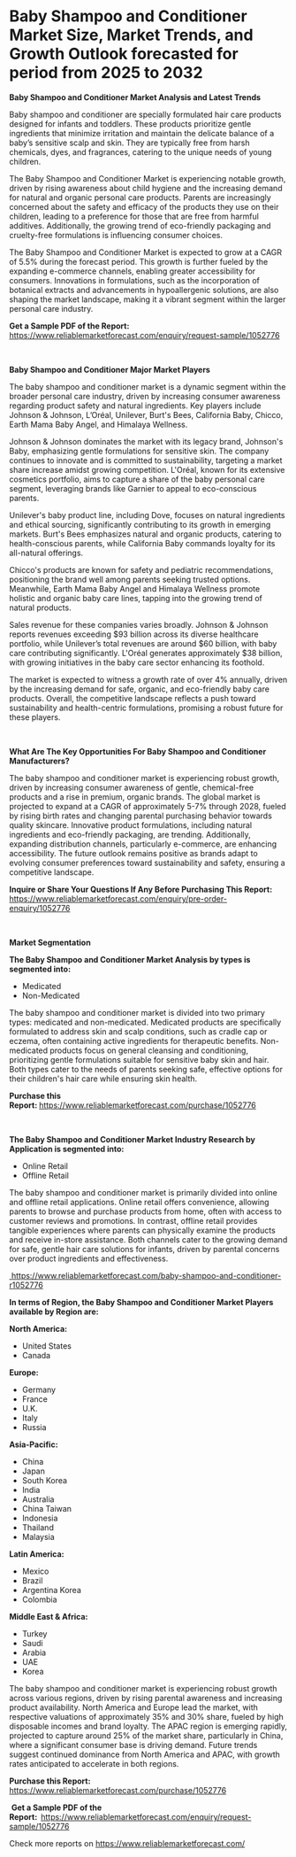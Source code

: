 <p><h1>Baby Shampoo and Conditioner Market Size, Market Trends, and Growth Outlook forecasted for period from 2025 to 2032</h1></p><p><strong>Baby Shampoo and Conditioner Market Analysis and Latest Trends</strong></p>
<p><p>Baby shampoo and conditioner are specially formulated hair care products designed for infants and toddlers. These products prioritize gentle ingredients that minimize irritation and maintain the delicate balance of a baby’s sensitive scalp and skin. They are typically free from harsh chemicals, dyes, and fragrances, catering to the unique needs of young children.</p><p>The Baby Shampoo and Conditioner Market is experiencing notable growth, driven by rising awareness about child hygiene and the increasing demand for natural and organic personal care products. Parents are increasingly concerned about the safety and efficacy of the products they use on their children, leading to a preference for those that are free from harmful additives. Additionally, the growing trend of eco-friendly packaging and cruelty-free formulations is influencing consumer choices.</p><p>The Baby Shampoo and Conditioner Market is expected to grow at a CAGR of 5.5% during the forecast period. This growth is further fueled by the expanding e-commerce channels, enabling greater accessibility for consumers. Innovations in formulations, such as the incorporation of botanical extracts and advancements in hypoallergenic solutions, are also shaping the market landscape, making it a vibrant segment within the larger personal care industry.</p></p>
<p><strong>Get a Sample PDF of the Report:&nbsp;</strong> <a href="https://www.reliablemarketforecast.com/enquiry/request-sample/1052776?utm_campaign=3103&utm_medium=2&utm_source=Github&utm_content=ia&utm_term=22032025&utm_id=baby-shampoo-and-conditioner">https://www.reliablemarketforecast.com/enquiry/request-sample/1052776</a></p>
<p>&nbsp;</p>
<p><strong>Baby Shampoo and Conditioner Major Market Players</strong></p>
<p><p>The baby shampoo and conditioner market is a dynamic segment within the broader personal care industry, driven by increasing consumer awareness regarding product safety and natural ingredients. Key players include Johnson & Johnson, L’Oréal, Unilever, Burt's Bees, California Baby, Chicco, Earth Mama Baby Angel, and Himalaya Wellness.</p><p>Johnson & Johnson dominates the market with its legacy brand, Johnson's Baby, emphasizing gentle formulations for sensitive skin. The company continues to innovate and is committed to sustainability, targeting a market share increase amidst growing competition. L'Oréal, known for its extensive cosmetics portfolio, aims to capture a share of the baby personal care segment, leveraging brands like Garnier to appeal to eco-conscious parents.</p><p>Unilever's baby product line, including Dove, focuses on natural ingredients and ethical sourcing, significantly contributing to its growth in emerging markets. Burt's Bees emphasizes natural and organic products, catering to health-conscious parents, while California Baby commands loyalty for its all-natural offerings. </p><p>Chicco's products are known for safety and pediatric recommendations, positioning the brand well among parents seeking trusted options. Meanwhile, Earth Mama Baby Angel and Himalaya Wellness promote holistic and organic baby care lines, tapping into the growing trend of natural products.</p><p>Sales revenue for these companies varies broadly. Johnson & Johnson reports revenues exceeding $93 billion across its diverse healthcare portfolio, while Unilever’s total revenues are around $60 billion, with baby care contributing significantly. L'Oréal generates approximately $38 billion, with growing initiatives in the baby care sector enhancing its foothold.</p><p>The market is expected to witness a growth rate of over 4% annually, driven by the increasing demand for safe, organic, and eco-friendly baby care products. Overall, the competitive landscape reflects a push toward sustainability and health-centric formulations, promising a robust future for these players.</p></p>
<p>&nbsp;</p>
<p><strong>What Are The Key Opportunities For Baby Shampoo and Conditioner Manufacturers?</strong></p>
<p><p>The baby shampoo and conditioner market is experiencing robust growth, driven by increasing consumer awareness of gentle, chemical-free products and a rise in premium, organic brands. The global market is projected to expand at a CAGR of approximately 5-7% through 2028, fueled by rising birth rates and changing parental purchasing behavior towards quality skincare. Innovative product formulations, including natural ingredients and eco-friendly packaging, are trending. Additionally, expanding distribution channels, particularly e-commerce, are enhancing accessibility. The future outlook remains positive as brands adapt to evolving consumer preferences toward sustainability and safety, ensuring a competitive landscape.</p></p>
<p><strong>Inquire or Share Your Questions If Any Before Purchasing This Report:</strong> <a href="https://www.reliablemarketforecast.com/enquiry/pre-order-enquiry/1052776?utm_campaign=3103&utm_medium=2&utm_source=Github&utm_content=ia&utm_term=22032025&utm_id=baby-shampoo-and-conditioner">https://www.reliablemarketforecast.com/enquiry/pre-order-enquiry/1052776</a></p>
<p>&nbsp;</p>
<p><strong>Market Segmentation</strong></p>
<p><strong>The Baby Shampoo and Conditioner Market Analysis by types is segmented into:</strong></p>
<p><ul><li>Medicated</li><li>Non-Medicated</li></ul></p>
<p><p>The baby shampoo and conditioner market is divided into two primary types: medicated and non-medicated. Medicated products are specifically formulated to address skin and scalp conditions, such as cradle cap or eczema, often containing active ingredients for therapeutic benefits. Non-medicated products focus on general cleansing and conditioning, prioritizing gentle formulations suitable for sensitive baby skin and hair. Both types cater to the needs of parents seeking safe, effective options for their children's hair care while ensuring skin health.</p></p>
<p><strong>Purchase this Report:&nbsp;</strong><a href="https://www.reliablemarketforecast.com/purchase/1052776?utm_campaign=3103&utm_medium=2&utm_source=Github&utm_content=ia&utm_term=22032025&utm_id=baby-shampoo-and-conditioner">https://www.reliablemarketforecast.com/purchase/1052776</a></p>
<p>&nbsp;</p>
<p><strong>The Baby Shampoo and Conditioner Market Industry Research by Application is segmented into:</strong></p>
<p><ul><li>Online Retail</li><li>Offline Retail</li></ul></p>
<p><p>The baby shampoo and conditioner market is primarily divided into online and offline retail applications. Online retail offers convenience, allowing parents to browse and purchase products from home, often with access to customer reviews and promotions. In contrast, offline retail provides tangible experiences where parents can physically examine the products and receive in-store assistance. Both channels cater to the growing demand for safe, gentle hair care solutions for infants, driven by parental concerns over product ingredients and effectiveness.</p></p>
<p><a href="https://www.reliablemarketforecast.com/baby-shampoo-and-conditioner-r1052776?utm_campaign=3103&utm_medium=2&utm_source=Github&utm_content=ia&utm_term=22032025&utm_id=baby-shampoo-and-conditioner">&nbsp;https://www.reliablemarketforecast.com/baby-shampoo-and-conditioner-r1052776</a></p>
<p><strong>In terms of Region, the Baby Shampoo and Conditioner Market Players available by Region are:</strong></p>
<p>
    <p> <strong> North America: </strong>
        <ul>
            <li>United States</li>
            <li>Canada</li>
        </ul>
        </p> 
    <p> <strong> Europe: </strong>
        <ul>
            <li>Germany</li>
            <li>France</li>
            <li>U.K.</li>
            <li>Italy</li>
            <li>Russia</li>
        </ul>
        </p> 
    <p> <strong> Asia-Pacific: </strong>
        <ul>
            <li>China</li>
            <li>Japan</li>
            <li>South Korea</li>
            <li>India</li>
            <li>Australia</li>
            <li>China Taiwan</li>
            <li>Indonesia</li>
            <li>Thailand</li>
            <li>Malaysia</li>
        </ul>
        </p> 
    <p> <strong> Latin America: </strong>
        <ul>
            <li>Mexico</li>
            <li>Brazil</li>
            <li>Argentina Korea</li>
            <li>Colombia</li>
        </ul>
        </p> 
    <p> <strong> Middle East & Africa: </strong>
        <ul>
            <li>Turkey</li>
            <li>Saudi</li>
            <li>Arabia</li>
            <li>UAE</li>
            <li>Korea</li>
        </ul>
    </p>
    </p>
<p><p>The baby shampoo and conditioner market is experiencing robust growth across various regions, driven by rising parental awareness and increasing product availability. North America and Europe lead the market, with respective valuations of approximately 35% and 30% share, fueled by high disposable incomes and brand loyalty. The APAC region is emerging rapidly, projected to capture around 25% of the market share, particularly in China, where a significant consumer base is driving demand. Future trends suggest continued dominance from North America and APAC, with growth rates anticipated to accelerate in both regions.</p></p>
<p><strong>Purchase this Report: </strong><a href="https://www.reliablemarketforecast.com/purchase/1052776?utm_campaign=3103&utm_medium=2&utm_source=Github&utm_content=ia&utm_term=22032025&utm_id=baby-shampoo-and-conditioner">https://www.reliablemarketforecast.com/purchase/1052776</a></p>
<p>&nbsp;<strong>Get a Sample PDF of the Report:&nbsp;&nbsp;</strong><a href="https://www.reliablemarketforecast.com/enquiry/request-sample/1052776?utm_campaign=3103&utm_medium=2&utm_source=Github&utm_content=ia&utm_term=22032025&utm_id=baby-shampoo-and-conditioner">https://www.reliablemarketforecast.com/enquiry/request-sample/1052776</a></p>
<p><strong></strong></p>
<p>Check more reports on <a href="https://www.reliablemarketforecast.com/?utm_campaign=3103&utm_medium=2&utm_source=Github&utm_content=ia&utm_term=22032025&utm_id=baby-shampoo-and-conditioner">https://www.reliablemarketforecast.com/</a></p>